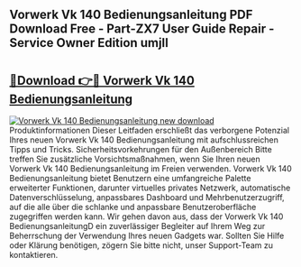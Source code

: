 ## Vorwerk Vk 140 Bedienungsanleitung PDF Download Free - Part-ZX7 User Guide Repair - Service Owner Edition umjIl

# <h2><a href="http://df00hp.blite.top/?on=Vorwerk+Vk+140+Bedienungsanleitung">🔗Download 👉🔴 Vorwerk Vk 140 Bedienungsanleitung</a></h2>

[![Vorwerk Vk 140 Bedienungsanleitung new download](https://i.imgur.com/lujVjoI.png)](http://df00hp.blite.top/?on=Vorwerk+Vk+140+Bedienungsanleitung)
Produktinformationen Dieser Leitfaden erschließt das verborgene Potenzial Ihres neuen Vorwerk Vk 140 Bedienungsanleitung mit aufschlussreichen Tipps und Tricks. Sicherheitsvorkehrungen für den Außenbereich Bitte treffen Sie zusätzliche Vorsichtsmaßnahmen, wenn Sie Ihren neuen Vorwerk Vk 140 Bedienungsanleitung im Freien verwenden. Vorwerk Vk 140 Bedienungsanleitung bietet Benutzern eine umfangreiche Palette erweiterter Funktionen, darunter virtuelles privates Netzwerk, automatische Datenverschlüsselung, anpassbares Dashboard und Mehrbenutzerzugriff, auf die alle über die schlanke und anpassbare Benutzeroberfläche zugegriffen werden kann. Wir gehen davon aus, dass der Vorwerk Vk 140 BedienungsanleitungD ein zuverlässiger Begleiter auf Ihrem Weg zur Beherrschung der Verwendung Ihres neuen Gadgets war. Sollten Sie Hilfe oder Klärung benötigen, zögern Sie bitte nicht, unser Support-Team zu kontaktieren.
